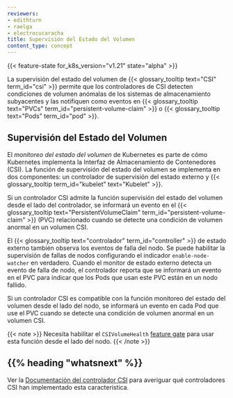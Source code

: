 ```yaml
---
reviewers:
- edithturn
- raelga
- electrocucaracha
title: Supervisión del Estado del Volumen
content_type: concept
---
```


<!-- overview -->

{{< feature-state for_k8s_version="v1.21" state="alpha" >}}

La supervisión del estado del volumen de {{< glossary_tooltip text="CSI" term_id="csi" >}}  permite que los controladores de CSI detecten condiciones de volumen anómalas de los sistemas de almacenamiento subyacentes y las notifiquen como eventos en {{< glossary_tooltip text="PVCs" term_id="persistent-volume-claim" >}} o {{< glossary_tooltip text="Pods" term_id="pod" >}}.



<!-- body -->

## Supervisión del Estado del Volumen

El _monitoreo del estado del volumen_ de Kubernetes es parte de cómo Kubernetes implementa la Interfaz de Almacenamiento de Contenedores (CSI). La función de supervisión del estado del volumen se implementa en dos componentes: un controlador de supervisión del estado externo y {{< glossary_tooltip term_id="kubelet" text="Kubelet" >}}.

Si un controlador CSI admite la función supervisión del estado del volumen desde el lado del controlador, se informará un evento en el {{< glossary_tooltip text="PersistentVolumeClaim" term_id="persistent-volume-claim" >}} (PVC) relacionado cuando se detecte una condición de volumen anormal en un volumen CSI.

El {{< glossary_tooltip text="controlador" term_id="controller" >}} de estado externo también observa los eventos de falla del nodo. Se puede habilitar la supervisión de fallas de nodos configurando el indicador `enable-node-watcher` en verdadero. Cuando el monitor de estado externo detecta un evento de falla de nodo, el controlador reporta que se informará un evento en el PVC para indicar que los Pods que usan este PVC están en un nodo fallido.

Si un controlador CSI es compatible con la función monitoreo del estado del volumen desde el lado del nodo, se informará un evento en cada Pod que use el PVC cuando se detecte una condición de volumen anormal en un volumen CSI.

{{< note >}}
Necesita habilitar el `CSIVolumeHealth` [feature gate](/docs/reference/command-line-tools-reference/feature-gates/) para usar esta función desde el lado del nodo.
{{< /note >}}

## {{% heading "whatsnext" %}}

Ver la [Documentación del controlador CSI](https://kubernetes-csi.github.io/docs/drivers.html) para averiguar qué controladores CSI han implementado esta característica.
